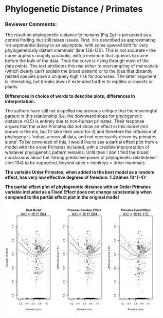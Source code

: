 # Phylogenetic Distance / Primates



### Reviewer Comments:

The result on phylogenetic distance to humans (Fig 2g) is presented as a central finding, but still raises issues. First, it is described as approximating ‘an exponential decay to an asymptote, with some upward drift for very phylogenetically distant mammals’ (line 129-130). This is not accurate – the curve appears roughly parabolic, with a minimum that appears to come before the bulk of the data. Thus the curve is rising through most of the data points. The text attributes this rise either to oversampling of marsupials (which clearly can’t explain the broad pattern) or to the idea that distantly related species pose a uniquely high risk for zoonoses. The latter argument is interesting, but breaks down if extended further to reptiles or insects or plants.

__Differences in choice of words to describe plots; differences in interpretation.__

The authors have still not dispelled my previous critique that the meaningful pattern in this relationship (i.e. the downward slope for phylogenetic distance <0.5) is entirely due to non-human primates. Their response
argues that the order Primates did not show an effect in this model (not shown in the ms, but I’ll take their word for it) and therefore the influence of phylogeny is ‘robust across all data, and not necessarily driven by primates alone’. To be convinced of this, I would like to see a partial effect plot from a model with the order Primates included, with a credible interpretation of whatever phylogenetic pattern remains. Until then I don’t find the broad conclusions about the ‘strong predictive power of phylogenetic relatedness’ (line 134) to be supported, beyond apes > monkeys > other mammals. 




__The variable Order Primates, when added to the best model as a random effect, has very low effective degrees of freedom: 1.3\times 10^{-4}:__  
  



__The partial effect plot of phylogenetic distance with an Order Primates variable included as a Fixed Effect does not change substantially when compared to the partial effect plot in the original model__

![](phylo-primates_files/figure-html/plots-1.png)<!-- -->





